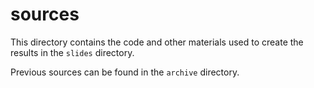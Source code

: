 # sources

This directory contains the code and other materials used to create the results in the `slides` directory.

Previous sources can be found in the `archive` directory.

